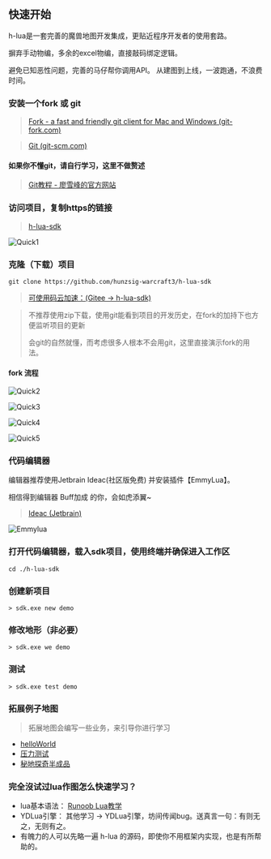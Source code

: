 ## 快速开始

h-lua是一套完善的魔兽地图开发集成，更贴近程序开发者的使用套路。

摒弃手动物编，多余的excel物编，直接敲码绑定逻辑。

避免已知恶性问题，完善的马仔帮你调用API。 从建图到上线，一波跑通，不浪费时间。

### 安装一个fork 或 git

> <a target="_blank" href="https://www.git-fork.com">Fork - a fast and friendly git client for Mac and Windows (git-fork.com)</a>

> <a target="_blank" href="https://git-scm.com">Git (git-scm.com)</a>

#### 如果你不懂git，请自行学习，这里不做赘述

> <a target="_blank" href="https://www.liaoxuefeng.com/wiki/896043488029600/898732792973664">Git教程 - 廖雪峰的官方网站</a>

### 访问项目，复制https的链接

> <a target="_blank" href="https://github.com/hunzsig-warcraft3/h-lua-sdk">h-lua-sdk</a>

![Quick1](https://github.com/hunzsig-warcraft3/h-lua-sdk/raw/gh-pages/img/quick1.png)

### 克隆（下载）项目

```
git clone https://github.com/hunzsig-warcraft3/h-lua-sdk
```

> <a target="_blank" href="https://gitee.com/hunzsig/h-lua-sdk">可使用码云加速：(Gitee -> h-lua-sdk)</a>


> 不推荐使用zip下载，使用git能看到项目的开发历史，在fork的加持下也方便监听项目的更新
>
> 会git的自然就懂，而考虑很多人根本不会用git，这里直接演示fork的用法。

#### fork 流程

![Quick2](https://github.com/hunzsig-warcraft3/h-lua-sdk/raw/gh-pages/img/quick2.png)

![Quick3](https://github.com/hunzsig-warcraft3/h-lua-sdk/raw/gh-pages/img/quick3.png)

![Quick4](https://github.com/hunzsig-warcraft3/h-lua-sdk/raw/gh-pages/img/quick4.png)

![Quick5](https://github.com/hunzsig-warcraft3/h-lua-sdk/raw/gh-pages/img/quick5.png)

### 代码编辑器

编辑器推荐使用Jetbrain Ideac(社区版免费) 并安装插件【EmmyLua】。

相信得到编辑器 Buff加成 的你，会如虎添翼~

> <a target="_blank" href="https://www.jetbrains.com/idea/download/#section=windows">Ideac (Jetbrain)</a>

![Emmylua](https://github.com/hunzsig-warcraft3/h-lua-sdk/raw/gh-pages/img/emmylua.png)

### 打开代码编辑器，载入sdk项目，使用终端并确保进入工作区

```
cd ./h-lua-sdk
```

### 创建新项目

```
> sdk.exe new demo
```

### 修改地形（非必要）

```
> sdk.exe we demo
```

### 测试

```
> sdk.exe test demo
```

### 拓展例子地图

> 拓展地图会编写一些业务，来引导你进行学习

* <a target="_blank" href="https://github.com/hunzsig-warcraft3/h-lua-sdk-helloworld">helloWorld</a>
* <a target="_blank" href="https://github.com/hunzsig-warcraft3/h-lua-sdk-crash">压力测试</a>
* <a target="_blank" href="https://github.com/hunzsig-warcraft3/h-lua-sdk-mysterious-land">秘地探奇半成品</a>

### 完全沒试过lua作图怎么快速学习？

* lua基本语法： <a target="_blank" href="https://www.runoob.com/lua/lua-tutorial.html">Runoob Lua教学</a>
* YDLua引擎： 其他学习 -> YDLua引擎，坊间传闻bug。送真言一句：有则无之，无则有之。
* 有魄力的人可以先略一遍 h-lua 的源码，即使你不用框架内实现，也是有所帮助的。
